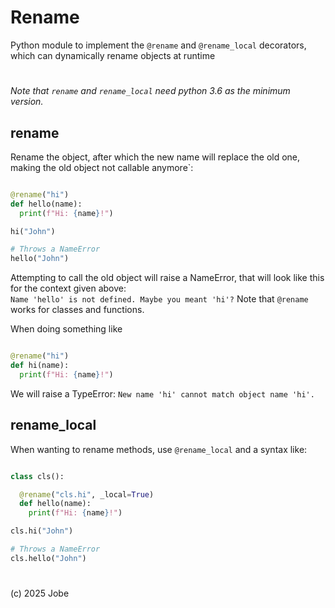 # Rename

Python module to implement the `@rename` and `@rename_local` decorators, 
which can dynamically rename objects at runtime

#
*Note that `rename` and `rename_local` need python 3.6 as the minimum version.*

## rename

Rename the object, after which the new name will replace the old one,
making the old object not callable anymore`:
```python

@rename("hi")
def hello(name):
  print(f"Hi: {name}!")

hi("John")

# Throws a NameError
hello("John")
```
Attempting to call the old object will raise a NameError,
that will look like this for the context given above:  
`Name 'hello' is not defined. Maybe you meant 'hi'?`
Note that `@rename` works for classes and functions.

When doing something like
```python

@rename("hi")
def hi(name):
  print(f"Hi: {name}!")
```
We will raise a TypeError:
`New name 'hi' cannot match object name 'hi'.`

## rename_local

When wanting to rename methods, use `@rename_local` and a syntax like:
```python

class cls():

  @rename("cls.hi", _local=True)
  def hello(name):
    print(f"Hi: {name}!")

cls.hi("John")

# Throws a NameError
cls.hello("John")
```
  


#

(c) 2025 Jobe
